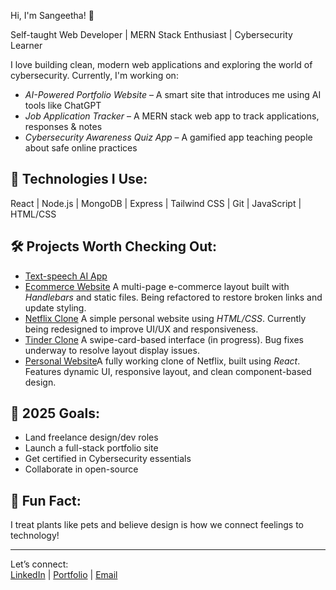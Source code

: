  Hi, I'm Sangeetha! 👋

Self-taught Web Developer | MERN Stack Enthusiast | Cybersecurity Learner

I love building clean, modern web applications and exploring the world of cybersecurity. Currently, I'm working on:

- *AI-Powered Portfolio Website* – A smart site that introduces me using AI tools like ChatGPT  
- *Job Application Tracker* – A MERN stack web app to track applications, responses & notes  
- *Cybersecurity Awareness Quiz App* – A gamified app teaching people about safe online practices  

## 🚀 Technologies I Use:
React | Node.js | MongoDB | Express | Tailwind CSS | Git | JavaScript | HTML/CSS

## 🛠 Projects Worth Checking Out:
- [Text-speech AI App](https://github.com/san-geetha-s/my-ai-app)
- [Ecommerce Website](https://github.com/san-geetha-s/Ecommerce-website)  A multi-page e-commerce layout built with *Handlebars* and static files. Being refactored to restore broken links and update styling. 
- [Netflix Clone](https://github.com/san-geetha-s/Netflix-clone) A simple personal website using *HTML/CSS*. Currently being redesigned to improve UI/UX and responsiveness. 
- [Tinder Clone](https://github.com/san-geetha-s/tinder-clone) A swipe-card-based interface (in progress). Bug fixes underway to resolve layout display issues. 
- [Personal Website](https://github.com/san-geetha-s/Personal-Website)A fully working clone of Netflix, built using *React*. Features dynamic UI, responsive layout, and clean component-based design.

## 🌱 2025 Goals:
- Land freelance design/dev roles  
- Launch a full-stack portfolio site  
- Get certified in Cybersecurity essentials  
- Collaborate in open-source

## 🌸 Fun Fact:
I treat plants like pets and believe design is how we connect feelings to technology!

---

Let’s connect:  
[LinkedIn](https://www.linkedin.com/in/sangeetha-s-43aa96221/) | [Portfolio]() | [Email](sangeethaofficial05@gmail.com)
